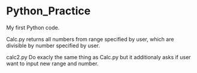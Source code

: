 # Python_Practice
My first Python code.

  Calc.py returns all numbers from range specified by user, which are divisible by number specified by user. 
  
  calc2.py Do exacly the same thing as Calc.py but it additionaly asks if user want to input new range and number. 
